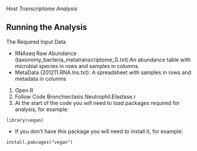 *Host Transcriptome Analysis*
## Running the Analysis
The Required Input Data
* RNAseq Raw Abundance (taxonomy_bacteria_metatranscriptome_G.txt):An abundance table with microbial species in rows and samples in columns.
* MetaData (201211.RNA.lns.txt): A spreadsheet with samples in rows and metadata in columns

1. Open R
1. Follow Code Bronchiectasis.Neutrophil.Elastase.r 
  1. At the start of the code you will need to load packages required for analysis, for example:
```
library(vegan)
```
* If you don't have this package you will need to install it, for example:
```
install.pakcages("vegan")
```
